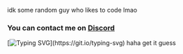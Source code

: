idk some random guy who likes to code
lmao
<h3 align="left">
  You can contact me on <a href='discord.com/users/1331688031593173094'>Discord</a> 
</h3>

[![Typing SVG](https://readme-typing-svg.herokuapp.com?size=30&lines=I+love+TypeScript.)](https://git.io/typing-svg)
haha get it guess

